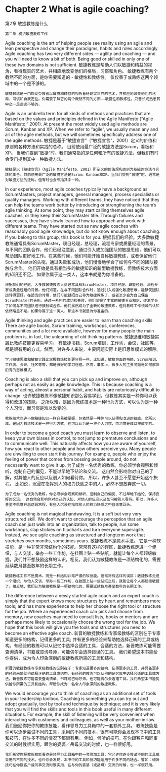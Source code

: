 # Chapter 2 What is agile coaching?
第2章 敏捷教练是什么
```
第二章 初识敏捷教练工作
```

Agile coaching is the art of helping people see reality using an agile and lean perspective and change their paradigms, habits and roles accordingly. Agile coaching has two very different sides — agility and coaching — and you will need to know a bit of both. Being good or skilled in only one of these two domains is not sufficient.
敏捷教练是帮助人们以敏捷和精益的视角，看待现实的艺术，并相应地改变他们的格局，习惯和角色。 敏捷教练有两个截然不同的方面，是你需要知道的 - 敏捷性和教练性。 仅仅善于或熟练这两个领域中的一个是不够的。
```
敏捷教练是一门帮助受教者以敏捷和精益的视角看待现实世界的艺术，并相应地改变他们的格局、习惯和自我定位。你需要了解它的两个截然不同的方面——敏捷性和教练性，只善长或熟悉其中之一是远远不够的。
```

Agile is an umbrella term for all kinds of methods and practices that are based on the values and principles defined in the Agile Manifesto (“Agile Manifesto,” 2001). At present the most widely used agile methods are Scrum, Kanban and XP. When we refer to “agile”, we usually mean any and all of the agile methods, but we will sometimes specifically address one of the agile methods.
敏捷是基于“敏捷宣言”（“敏捷宣言”，2001）定义的价值和原则的各种方法和实践的总称。 目前使用最广泛的敏捷方法是Scrum，看板和XP。 当我们提到“敏捷”时，我们通常指的是任何和所有的敏捷方法，但我们有时会专门提到其中一种敏捷方法。
```
敏捷是以《敏捷宣言》（Agile Manifesto，2001）所定义的价值观和原则为基础的方法与实践的集合。目前使用最广泛的敏捷方法是Scrum、Kanban和XP。当我们提到“敏捷”时，通常是对敏捷方法的泛称，但有时也会专指其中一种。
```

In our experience, most agile coaches typically have a background as ScrumMasters, project managers, general managers, process specialists or quality managers. Working with different teams, they have noticed that they can help the teams work better by introducing or strengthening the team’s agile thinking. At some point, they may start calling themselves agile coaches, or they keep their ScrumMaster title. Through failures and successes, they have slowly learned how to approach and work with different teams. They have started out as new agile coaches with reasonably good agile knowledge, but do not know enough about coaching. If you belong to this group, this book is for you.
根据我们的经验，大多数敏捷教练通常具有ScrumMaster，项目经理，总经理，流程专家或质量经理的背景。 与不同的团队合作，他们已经注意到，通过引入或加强团队的敏捷思维，他们可以帮助团队更好地工作。在某些时候，他们可能开始自称敏捷教练，或者保留他们ScrumMaster的头衔。通过失败和成功，他们慢慢地学会了如何与不同的团队接触与合作。 他们开始是具有相当多的敏捷知识的新型敏捷教练，但教练技术方面的知识还不足。 如果你属于这一类人，这本书就是为你准备的。
```
根据我们的经验，大多数敏捷教练人员通常具有ScrumMaster、项目经理、职能经理、流程专家或质量经理的背景。他们知道，在与不同团队合作时，通过引入或强化敏捷思维，能够使团队运转得更好。在适当的时候，他们可能就把自己称为敏捷教练了，或者至少会为自己保留ScrumMaster的头衔。通过一系列的成功和失败，他们掌握了丰富的敏捷专业知识，逐渐学会了如何与不同团队进行接触或合作。他们虽然成为了全新的敏捷教练，但对教练工作领域的认知依然略显不足。如果你属于这一类人，那这本书就是为你准备的。
```

Agile thinking and agile practices are easier to learn than coaching skills. There are agile books, Scrum training, workshops, conferences, communities and a lot more available, however for many people the main problem is, in fact, the unlearning of old thinking patterns.
敏捷思维和敏捷实践比教练技能更容易学习。 有敏捷书籍，Scrum培训，工作坊，会议，社区等，都是很有用的方式，然而，对许多人来说，主要问题实际上是旧思维模式的解除。
```
学习敏捷思维和敏捷实践比掌握教练技能更容易一些。比如说，敏捷方面的书籍、Scrum培训、工作坊、会议、社区等等，都是很好的学习途径。然而，事实上，很多人的主要问题是如何解除旧有的思维模式。
```

Coaching is also a skill that you can pick up and improve on, although perhaps not as easily as agile knowledge. This is because coaching is a way of acting, almost a personal habit, and habits are notoriously difficult to change.
也许敏捷教练不像敏捷知识那么容易学到，但教练其实是一种你可以获得和改进的技能。 之所以难，是因为教练技术是一种行为方式，可以认为是一种个人习惯，而习惯是难以改变的。
```
教练技术也许不像敏捷知识一样容易被掌握，但依然是一种你可以获得和改进的技能。之所以难，是因为教练技术是一种行为方式，也可以认为是一种个人习惯，而习惯是难以被改变的。
```

In order to become a good coach you must learn to observe and listen, to keep your own biases in control, to not jump to premature conclusions and to communicate well. This naturally affects how you are aware of yourself, how you react to other people and how others perceive you. Many people are unwilling to even start this journey. For example, people who enjoy the feeling of power that comes from bossing people around, do not necessarily want to give it up.
为了成为一名优秀的教练，你必须学会观察和倾听，克制自己的偏见，不能过早地下结论和交流。 这自然会影响你对自己的了解，对其他人的反应以及别人如何看待你。 所以，许多人甚至不愿意开始这个旅程。 比如说，沉浸在指挥别人的权力快感之中的人，必然不想放弃这一切。
```
为了成为一名优秀的教练，你必须学会观察和倾听、控制自己的偏见、不过早地下结论、保持良好的交流。 这自然会影响你对自己的认知、对他人的反应以及如何被别人看待。所以，许多人甚至不愿意开启这段旅程，有些人沉浸在指挥他人的权力快感之中且无意回头。
```

Agile coaching is not magical handwaving. It is a soft but very very structured skill. We don’t want to encourage the perception that an agile coach can just walk into an organization, talk to people, run some workshops, slap stickies on flipcharts and turn everyone superagile. Instead, we see agile coaching as structured and longterm work that stretches over months, sometimes years.
敏捷教练不是魔术手法。 它是一种软技能，是一种非常非常结构化的技能。常常有这样的误区，敏捷教练走进一个组织，与人交谈，举办一些工作坊，在挂图上贴一些贴纸，就能让每个人都超级敏捷。我们并不想鼓励这样的认识。相反，我们认为敏捷教练是一项结构化的，需要延续数月甚至数年的长期工作。
```
敏捷教练工作不是魔术，而是一种结构非常严谨的软技能。但常常有这样的误区：敏捷教练走进一个组织、与他人交谈、举办一些工作坊、在挂图上贴一些贴纸之后，就能让每个人都超级敏捷了。相反地，我们认为敏捷教练是一项结构化的、需要延续数月甚至数年的长期工作。
```

The difference between a newly started agile coach and an expert coach is simply that the expert knows more structures by heart and remembers more tools; and has more experience to help her choose the right tool or structure for the job. Where an experienced coach can pick and choose from memory, new coaches may need to consult lists, books or mentors and are perhaps more likely to occasionally choose the wrong tool for the job. We hope that this book will give you the tools and structures you need to become an effective agile coach.
新晋的敏捷教练和专家级教练的区别在于专家知道更多的结构，记得更多的工具; 并有更多的经验来帮助她选择正确的工具或结构。有经验的教练可以从记忆中选择合适的工具，合适的方法，新晋教练可能需要查询清单，书籍或咨询导师，可能偶尔会选择错误的工具。 我们希望这本书能给你提供，成为令人印象深刻的敏捷教练所需的工具和结构。
```
新晋的敏捷教练与专家级教练的区别在于：专家知道更多的结构、记得更多的工具、并具备更多的经验来协助他选择正确的工具或结构。有经验的教练可以从他的记忆库中选择合适的工具或方法，新晋教练可能需要查询清单、书籍或咨询导师，也可能偶尔会选错工具。我们希望本书能提供给你所需的工具和结构，帮助你成为一名令人印象深刻的敏捷教练。
```

We would encourage you to think of coaching as an additional set of tools in your leadership toolbox. Coaching is something you can try out and adopt gradually, tool by tool and technique by technique; and it is very likely that you will find the skills and tools in this book useful in many different situations. For example, the skill of listening will be very convenient when interacting with customers and colleagues, as well as your mother-in-law.
我们鼓励你把你的教练技能，看作领导力工具箱中的一套额外工具。 教练技能是你可以逐步尝试不同的工具，采用的不同的技术，很有可能你会发现本书中的工具和技巧，在许多不同的情况下都很有用。 例如，倾听的技巧，在你跟客户和同事交流的时候很实用，跟你的婆婆／岳母交流的时候，也一样很好用。
```
我们希望你把教练技能看作是领导力工具箱中的一套附加工具，它允许你逐步尝试不同的工具或采用的不同的技术。也许你会发现，本书中的工具和技巧能适用于许多不同的场合。譬如：倾听技巧在你跟客户或同事交流时很实用，在与你的婆婆（或岳母）交流的时候，也一样很好用。
```
